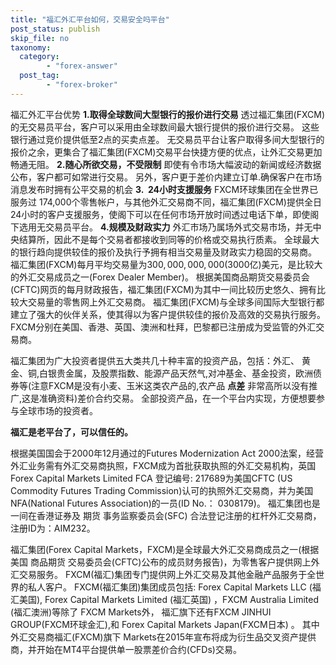 ```yaml
---
title: "福汇外汇平台如何，交易安全吗平台"
post_status: publish
skip_file: no
taxonomy:
  category:
        - "forex-answer"
  post_tag:
        - "forex-broker"
---
```


福汇外汇平台优势 **1.取得全球数间大型银行的报价进行交易** 透过福汇集团(FXCM)的无交易员平台，客户可以采用由全球数间最大银行提供的报价进行交易。 这些银行通过竞价提供低至2点的买卖点差。 无交易员平台让客户取得多间大型银行的报价之余，更集合了福汇集团(FXCM)交易平台快捷方便的优点，让外汇交易更加畅通无阻。 **2.随心所欲交易，不受限制** 即使有令市场大幅波动的新闻或经济数据公布，客户都可如常进行交易。 另外，客户更于差价内建立订单.确保客户在市场消息发布时拥有公平交易的机会 **3.  24小时支援服务** FXCM环球集团在全世界已服务过 174,000个零售帐户，与其他外汇交易商不同，福汇集团(FXCM)提供全日24小时的客户支援服务，使阁下可以在任何市场开放时间透过电话下单，即使阁下选用无交易员平台。 **4.规模及财政实力** 外汇市场乃属场外式交易市场，并无中央结算所，因此不是每个交易者都接收到同等的价格或交易执行质素。 全球最大的银行趋向提供较佳的报价及执行予拥有相当交易量及财政实力稳固的交易商。 福汇集团(FXCM)每月平均交易量为$300,000,000,000 ($3000亿)美元，是比较大的外汇交易成员之一(Forex Dealer Member)。 根据美国商品期货交易委员会(CFTC)网页的每月财政报告，福汇集团(FXCM)为其中一间比较历史悠久、拥有比较大交易量的零售网上外汇交易商。 福汇集团(FXCM)与全球多间国际大型银行都建立了强大的伙伴关系，使其得以为客户提供较佳的报价及高效的交易执行服务。 FXCM分别在美国、香港、英国、澳洲和杜拜，巴黎都已注册成为受监管的外汇交易商。

福汇集团为广大投资者提供五大类共几十种丰富的投资产品，包括：外汇、 黄金、铜,白银贵金属，及股票指数、能源产品天然气,对冲基金、基金投资，欧洲债券等(注意FXCM是没有小麦、玉米这类农产品的,农产品 **点差** 非常高所以没有推广,这是准确资料)差价合约交易。 全部投资产品，在一个平台内实现，方便想要参与全球市场的投资者。

**福汇是老平台了，可以信任的。**

根据美国国会于2000年12月通过的Futures Modernization Act 2000法案，经营外汇业务需有外汇交易商执照，FXCM成为首批获取执照的外汇交易机构，英国 Forex Capital Markets Limited FCA 登记编号: 217689为美国CFTC (US Commodity Futures Trading Commission)认可的执照外汇交易商，并为美国NFA(National Futures Association)的一员(ID No.： 0308179)。 福汇集团也是一间在香港证券及 期货 事务监察委员会(SFC) 合法登记注册的杠杆外汇交易商，注册ID为：AIM232。

福汇集团(Forex Capital Markets，FXCM)是全球最大外汇交易商成员之一(根据美国 商品期货 交易委员会(CFTC)公布的成员财务报告)，为零售客户提供网上外汇交易服务。 FXCM(福汇)集团专门提供网上外汇交易及其他金融产品服务于全世界的私人客户。 FXCM(福汇集团)集团成员包括: Forex Capital Markets LLC (福汇美国), Forex Capital Markets Limited (福汇英国) ，FXCM Australia Limited (福汇澳洲)等除了 FXCM Markets外， 福汇旗下还有FXCM JINHUI GROUP(FXCM环球金汇),和 Forex Capital Markets Japan(FXCM日本) 。 其中外汇交易商福汇(FXCM)旗下 Markets在2015年宣布将成为衍生品交叉资产提供商，并开始在MT4平台提供单一股票差价合约(CFDs)交易。
